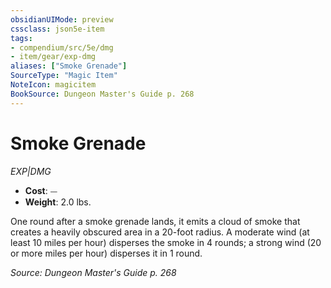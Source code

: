 ```yaml
---
obsidianUIMode: preview
cssclass: json5e-item
tags:
- compendium/src/5e/dmg
- item/gear/exp-dmg
aliases: ["Smoke Grenade"]
SourceType: "Magic Item"
NoteIcon: magicitem
BookSource: Dungeon Master's Guide p. 268
---
```

# Smoke Grenade
*EXP|DMG*  

- **Cost**: ⏤
- **Weight**: 2.0 lbs.

One round after a smoke grenade lands, it emits a cloud of smoke that creates a heavily obscured area in a 20-foot radius. A moderate wind (at least 10 miles per hour) disperses the smoke in 4 rounds; a strong wind (20 or more miles per hour) disperses it in 1 round.

*Source: Dungeon Master's Guide p. 268*